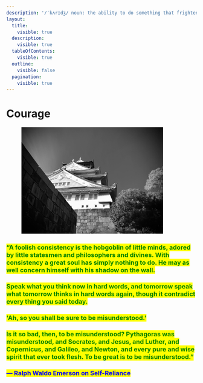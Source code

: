 ```yaml
---
description: '/ˈkʌrɪdʒ/ noun: the ability to do something that frightens one; bravery.'
layout:
  title:
    visible: true
  description:
    visible: true
  tableOfContents:
    visible: true
  outline:
    visible: false
  pagination:
    visible: true
---
```


# Courage

<figure><img src="../../../.gitbook/assets/pexels-bt3gl-28819157.jpg" alt="" width="375"><figcaption></figcaption></figure>

### <mark style="color:green;">“A foolish consistency is the hobgoblin of little minds, adored by little statesmen and philosophers and divines. With consistency a great soul has simply nothing to do. He may as well concern himself with his shadow on the wall.</mark>&#x20;

### <mark style="color:green;">Speak what you think now in hard words, and tomorrow speak what tomorrow thinks in hard words again, though it contradict every thing you said today.</mark>&#x20;

### <mark style="color:green;">'Ah, so you shall be sure to be misunderstood.'</mark>

### <mark style="color:green;">Is it so bad, then, to be misunderstood? Pythagoras was misunderstood, and Socrates, and Jesus, and Luther, and Copernicus, and Galileo, and Newton, and every pure and wise spirit that ever took flesh. To be great is to be misunderstood.”</mark>

### <mark style="color:blue;">― Ralph Waldo Emerson on Self-Reliance</mark>
